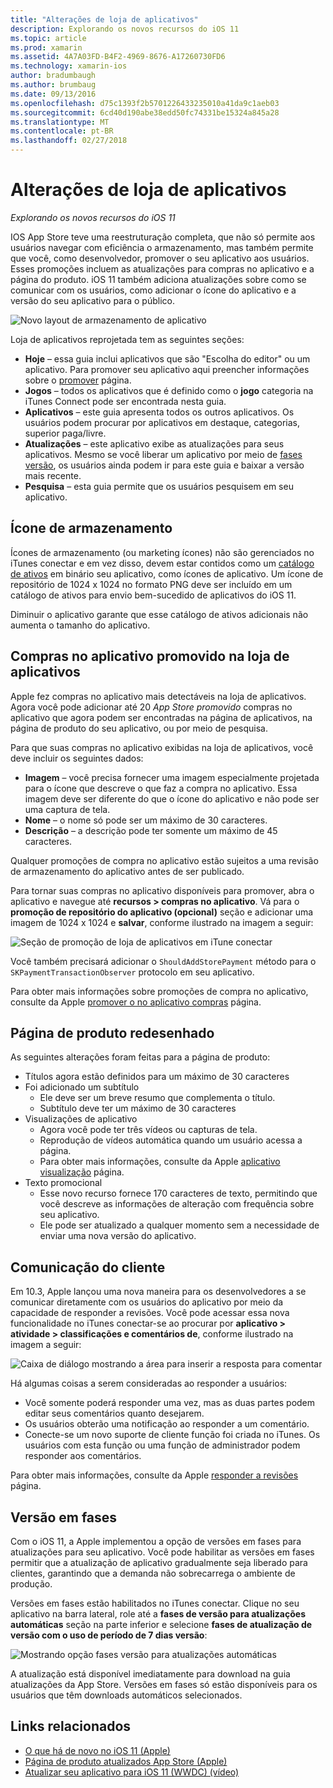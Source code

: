 ```yaml
---
title: "Alterações de loja de aplicativos"
description: Explorando os novos recursos do iOS 11
ms.topic: article
ms.prod: xamarin
ms.assetid: 4A7A03FD-B4F2-4969-8676-A17260730FD6
ms.technology: xamarin-ios
author: bradumbaugh
ms.author: brumbaug
ms.date: 09/13/2016
ms.openlocfilehash: d75c1393f2b5701226433235010a41da9c1aeb03
ms.sourcegitcommit: 6cd40d190abe38edd50fc74331be15324a845a28
ms.translationtype: MT
ms.contentlocale: pt-BR
ms.lasthandoff: 02/27/2018
---
```

# <a name="app-store-changes"></a>Alterações de loja de aplicativos

_Explorando os novos recursos do iOS 11_

IOS App Store teve uma reestruturação completa, que não só permite aos usuários navegar com eficiência o armazenamento, mas também permite que você, como desenvolvedor, promover o seu aplicativo aos usuários. Esses promoções incluem as atualizações para compras no aplicativo e a página do produto. iOS 11 também adiciona atualizações sobre como se comunicar com os usuários, como adicionar o ícone do aplicativo e a versão do seu aplicativo para o público.

![Novo layout de armazenamento de aplicativo](app-store-changes-images/image3.jpg)

Loja de aplicativos reprojetada tem as seguintes seções:

- **Hoje** – essa guia inclui aplicativos que são "Escolha do editor" ou um aplicativo. Para promover seu aplicativo aqui preencher informações sobre o [promover](https://developer.apple.com//contact/app-store/promote/) página.
- **Jogos** – todos os aplicativos que é definido como o **jogo** categoria na iTunes Connect pode ser encontrada nesta guia.
- **Aplicativos** – este guia apresenta todos os outros aplicativos. Os usuários podem procurar por aplicativos em destaque, categorias, superior paga/livre.
- **Atualizações** – este aplicativo exibe as atualizações para seus aplicativos. Mesmo se você liberar um aplicativo por meio de [fases versão](#Phased_Release), os usuários ainda podem ir para este guia e baixar a versão mais recente.
- **Pesquisa** – esta guia permite que os usuários pesquisem em seu aplicativo.

## <a name="store-icon"></a>Ícone de armazenamento

Ícones de armazenamento (ou marketing ícones) não são gerenciados no iTunes conectar e em vez disso, devem estar contidos como um [catálogo de ativos](~/ios/app-fundamentals/images-icons/app-icons.md) em binário seu aplicativo, como ícones de aplicativo. Um ícone de repositório de 1024 x 1024 no formato PNG deve ser incluído em um catálogo de ativos para envio bem-sucedido de aplicativos do iOS 11.

Diminuir o aplicativo garante que esse catálogo de ativos adicionais não aumenta o tamanho do aplicativo.


## <a name="in-app-purchases-promoted-in-the-app-store"></a>Compras no aplicativo promovido na loja de aplicativos

Apple fez compras no aplicativo mais detectáveis na loja de aplicativos. Agora você pode adicionar até 20 _App Store promovido_ compras no aplicativo que agora podem ser encontradas na página de aplicativos, na página de produto do seu aplicativo, ou por meio de pesquisa.

Para que suas compras no aplicativo exibidas na loja de aplicativos, você deve incluir os seguintes dados:

- **Imagem** – você precisa fornecer uma imagem especialmente projetada para o ícone que descreve o que faz a compra no aplicativo. Essa imagem deve ser diferente do que o ícone do aplicativo e não pode ser uma captura de tela.
- **Nome** – o nome só pode ser um máximo de 30 caracteres.
- **Descrição** – a descrição pode ter somente um máximo de 45 caracteres.

Qualquer promoções de compra no aplicativo estão sujeitos a uma revisão de armazenamento do aplicativo antes de ser publicado.

Para tornar suas compras no aplicativo disponíveis para promover, abra o aplicativo e navegue até **recursos > compras no aplicativo**. Vá para o **promoção de repositório do aplicativo (opcional)** seção e adicionar uma imagem de 1024 x 1024 e **salvar**, conforme ilustrado na imagem a seguir:

![Seção de promoção de loja de aplicativos em iTune conectar](app-store-changes-images/image4.png)

Você também precisará adicionar o `ShouldAddStorePayment` método para o `SKPaymentTransactionObserver` protocolo em seu aplicativo.

Para obter mais informações sobre promoções de compra no aplicativo, consulte da Apple [promover o no aplicativo compras](https://developer.apple.com/app-store/promoting-in-app-purchases/) página.

## <a name="redesigned-product-page"></a>Página de produto redesenhado

As seguintes alterações foram feitas para a página de produto:

- Títulos agora estão definidos para um máximo de 30 caracteres
- Foi adicionado um subtítulo
    - Ele deve ser um breve resumo que complementa o título.
    - Subtítulo deve ter um máximo de 30 caracteres
- Visualizações de aplicativo
    - Agora você pode ter três vídeos ou capturas de tela.
    - Reprodução de vídeos automática quando um usuário acessa a página.
    - Para obter mais informações, consulte da Apple [aplicativo visualização](https://developer.apple.com/app-store/app-previews/) página.
- Texto promocional
    - Esse novo recurso fornece 170 caracteres de texto, permitindo que você descreve as informações de alteração com frequência sobre seu aplicativo.
    - Ele pode ser atualizado a qualquer momento sem a necessidade de enviar uma nova versão do aplicativo.

## <a name="customer-communication"></a>Comunicação do cliente

Em 10.3, Apple lançou uma nova maneira para os desenvolvedores a se comunicar diretamente com os usuários do aplicativo por meio da capacidade de responder a revisões. Você pode acessar essa nova funcionalidade no iTunes conectar-se ao procurar por **aplicativo > atividade > classificações e comentários de**, conforme ilustrado na imagem a seguir:

![Caixa de diálogo mostrando a área para inserir a resposta para comentar](app-store-changes-images/image5.png)

Há algumas coisas a serem consideradas ao responder a usuários:

- Você somente poderá responder uma vez, mas as duas partes podem editar seus comentários quanto desejarem.
- Os usuários obterão uma notificação ao responder a um comentário.
- Conecte-se um novo suporte de cliente função foi criada no iTunes. Os usuários com esta função ou uma função de administrador podem responder aos comentários.

Para obter mais informações, consulte da Apple [responder a revisões](https://developer.apple.com/app-store/responding-to-reviews/) página.


## <a name="phased-release"></a>Versão em fases

Com o iOS 11, a Apple implementou a opção de versões em fases para atualizações para seu aplicativo. Você pode habilitar as versões em fases permitir que a atualização de aplicativo gradualmente seja liberado para clientes, garantindo que a demanda não sobrecarrega o ambiente de produção.

Versões em fases estão habilitados no iTunes conectar. Clique no seu aplicativo na barra lateral, role até a **fases de versão para atualizações automáticas** seção na parte inferior e selecione **fases de atualização de versão com o uso de período de 7 dias versão**:

![Mostrando opção fases versão para atualizações automáticas](app-store-changes-images/image6.png)

A atualização está disponível imediatamente para download na guia atualizações da App Store. Versões em fases só estão disponíveis para os usuários que têm downloads automáticos selecionados.


## <a name="related-links"></a>Links relacionados

- [O que há de novo no iOS 11 (Apple)](https://developer.apple.com/ios/)
- [Página de produto atualizados App Store (Apple)](https://developer.apple.com/app-store/product-page/)
- [Atualizar seu aplicativo para iOS 11 (WWDC) (vídeo)](https://developer.apple.com/videos/play/wwdc2017/204/)
